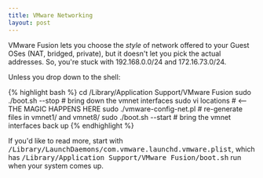 ```yaml
---
title: VMware Networking
layout: post
---
```


<p>VMware Fusion lets you choose the <em>style</em> of network offered to your Guest OSes (NAT, bridged, private), but it doesn't let you pick the actual addresses. So, you're stuck with 192.168.0.0/24 and 172.16.73.0/24.</p>

<p>Unless you drop down to the shell:</p>

{% highlight bash %}
cd /Library/Application Support/VMware Fusion
sudo ./boot.sh --stop        # bring down the vmnet interfaces
sudo vi locations            # <-- THE MAGIC HAPPENS HERE
sudo ./vmware-config-net.pl  # re-generate files in vmnet1/ and vmnet8/
sudo ./boot.sh --start       # bring the vmnet interfaces back up
{% endhighlight %}

<p>If you'd like to read more, start with <tt>/Library/LaunchDaemons/com.vmware.launchd.vmware.plist</tt>, which has <tt>/Library/Application Support/VMware Fusion/boot.sh</tt> run when your system comes up.</p>
